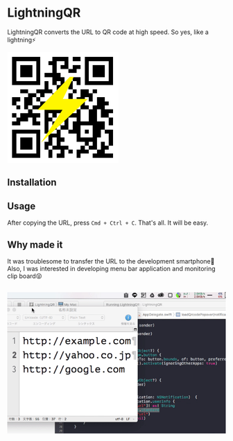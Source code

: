 # LightningQR

LightningQR converts the URL to QR code at high speed. So yes, like a lightning⚡️

![LightningQR AppIcon](https://github.com/zaru/LightningQR/blob/master/docs/appicon.png?raw=true)

## Installation

## Usage

After copying the URL, press `Cmd + Ctrl + C`. That's all. It will be easy.

## Why made it

It was troublesome to transfer the URL to the development smartphone🤔 Also, I was interested in developing menu bar application and monitoring clip board😝
## 

![LightningQR AppIcon](https://github.com/zaru/LightningQR/blob/master/docs/image.gif?raw=true)
